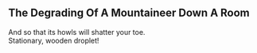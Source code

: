 The Degrading Of A Mountaineer Down A Room
------------------------------------------
And so that its howls will shatter your toe.  
Stationary, wooden droplet!  
